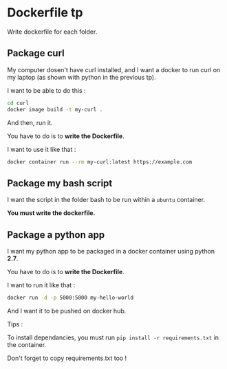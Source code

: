 # Dockerfile tp

Write dockerfile for each folder.

## Package curl

My computer dosen't have curl installed, and I want a docker to run curl on my laptop (as shown with python in the previous tp).

I want to be able to do this :

```bash
cd curl
docker image build -t my-curl .
```

And then, run it.

You have to do is to **write the Dockerfile**.

I want to use it like that : 

```bash
docker container run --rm my-curl:latest https://example.com
```

## Package my bash script

I want the script in the folder bash to be run within a `ubuntu` container.

**You must write the dockerfile.**


## Package a python app

I want my python app to be packaged in a docker container using python **2.7**.

You have to do is to **write the Dockerfile**.

I want to run it like that : 

```bash
docker run -d -p 5000:5000 my-hello-world
```

And I want it to be pushed on docker hub.

Tips :

To install dependancies, you must run `pip install -r requirements.txt` in the container.

Don't forget to copy requirements.txt too !
